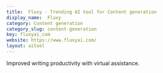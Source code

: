```yaml
---
title:  Fluxy - Trending AI tool for Content generation
display_name:  Fluxy
category: Content generation
category_slug: content-generation
key: fluxyai_com
website: https://www.fluxyai.com/
layout: aitool
---
```


Improved writing productivity with virtual assistance.

